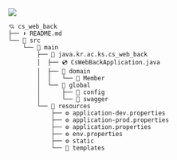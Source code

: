 <img src="https://capsule-render.vercel.app/api?type=waving&color=gradient&height=250&section=header&text=CS-Web-Backend&fontAlignY=45&fontSize=60" />

```shell
💘 cs_web_back 
├── ⬇️ README.md
└── 📂 src
    └── 📂 main
        ├── 📂 java.kr.ac.ks.cs_web_back
        │  ├── 💿 CsWebBackApplication.java
        │  ├── 📂 domain
        │  │   └── 📂 Member
        │  └── 📂 global
        │      ├── 📂 config
        │      └── 📂 swagger
        └── 📂 ️resources
            ├── ⚙ application-dev.properties
            ├── ⚙ application-prod.properties
            ├── ⚙ application.properties
            ├── ⚙ env.properties
            ├── ⚙ static
            └── 📂 templates
```

